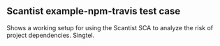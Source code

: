 ## Scantist example-npm-travis test case

Shows a working setup for using the Scantist SCA to analyze the risk of project dependencies. Singtel.
